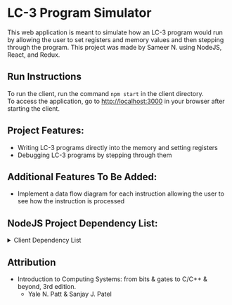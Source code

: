 # LC-3 Program Simulator

This web application is meant to simulate how an LC-3 program would run by allowing the user to set registers and memory values and then stepping through the program. This project was made by Sameer N. using NodeJS, React, and Redux.

## Run Instructions

To run the client, run the command `npm start` in the client directory. \
To access the application, go to [http://localhost:3000](http://localhost:3000) in your browser after starting the client.

## Project Features:

-   Writing LC-3 programs directly into the memory and setting registers
-   Debugging LC-3 programs by stepping through them

## Additional Features To Be Added:

-   Implement a data flow diagram for each instruction allowing the user to see how the instruction is processed

## NodeJS Project Dependency List:

<details>
<summary>Client Dependency List</summary>

-   [Bootstrap 5](https://getbootstrap.com/)
-   [ESLint](https://eslint.org/)
-   [nodemon](https://www.npmjs.com/package/nodemon)
-   [React](https://reactjs.org/)
-   [React Bootstrap](https://react-bootstrap.github.io/)
-   [React DOM](https://www.npmjs.com/package/react-dom)
-   [React Icons](https://react-icons.github.io/react-icons/)
-   [React Router](https://www.npmjs.com/package/react-router)
-   [React Router DOM](https://www.npmjs.com/package/react-router-dom)
-   [react-redux](a)
-   [react-router-bootstrap](https://www.npmjs.com/package/react-router-bootstrap)
-   [react-scripts](https://www.npmjs.com/package/react-scripts)
-   [react-markdown](https://www.npmjs.com/package/react-markdown)
-   [redux](a)
-   [redux-thunk](a)
-   [redux-devtools-extension](a)

</details>

## Attribution

-   Introduction to Computing Systems: from bits & gates to C/C++ & beyond, 3rd edition.
    -   Yale N. Patt & Sanjay J. Patel
